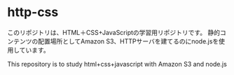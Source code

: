 # http-css

このリポジトリは、HTML＋CSS+JavaScriptの学習用リポジトリです。
静的コンテンツの配置場所としてAmazon S3、HTTPサーバを建てるのにnode.jsを使用しています。

This repository is to study html+css+javascript with Amazon S3 and node.js
